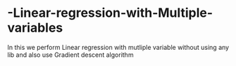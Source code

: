 # -Linear-regression-with-Multiple-variables
In this we perform Linear regression with mutliple variable without using any lib and also use Gradient descent algorithm
